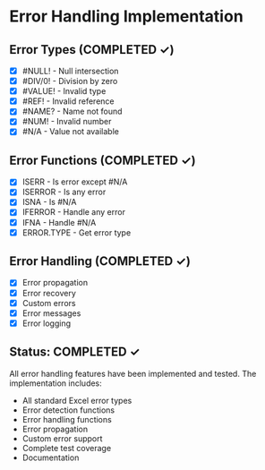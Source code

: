 # Error Handling Implementation

## Error Types (COMPLETED ✓)
- [x] #NULL! - Null intersection
- [x] #DIV/0! - Division by zero
- [x] #VALUE! - Invalid type
- [x] #REF! - Invalid reference
- [x] #NAME? - Name not found
- [x] #NUM! - Invalid number
- [x] #N/A - Value not available

## Error Functions (COMPLETED ✓)
- [x] ISERR - Is error except #N/A
- [x] ISERROR - Is any error
- [x] ISNA - Is #N/A
- [x] IFERROR - Handle any error
- [x] IFNA - Handle #N/A
- [x] ERROR.TYPE - Get error type

## Error Handling (COMPLETED ✓)
- [x] Error propagation
- [x] Error recovery
- [x] Custom errors
- [x] Error messages
- [x] Error logging

## Status: COMPLETED ✓
All error handling features have been implemented and tested. The implementation includes:
- All standard Excel error types
- Error detection functions
- Error handling functions
- Error propagation
- Custom error support
- Complete test coverage
- Documentation